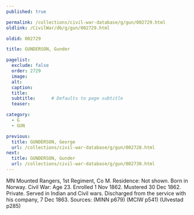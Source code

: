 ```yaml
---
published: true

permalink: /collections/civil-war-database/g/gun/002729.html
oldlink: /CivilWar/db/g/gun/002729.html

oldid: 002729

title: GUNDERSON, Gunder

pagelist:
  exclude: false
  order: 2729
  image: 
  alt:
  caption:
  title:
  subtitle:      # Defaults to page subtitle
  teaser:

category: 
  - G 
  - GUN

previous:
  title: GUNDERSON, George
  url: /collections/civil-war-database/g/gun/002728.html  
next:
  title: GUNDERSON, Gunder
  url: /collections/civil-war-database/g/gun/002730.html   
---
```

MN Mounted Rangers, 1st Regiment, Co M. Residence: Not shown. Born in Norway. Civil War: Age 23. Enrolled 1 Nov 1862. Mustered 30 Dec 1862. Private. Served in Indian and Civil wars. Discharged from the service with his company, 7 Dec 1863. Sources: (MINN p679) (MCIW p541) (Ulvestad p285)
